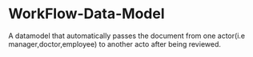 # WorkFlow-Data-Model
A datamodel that automatically passes the document from one actor(i.e manager,doctor,employee) to another acto after being reviewed.
